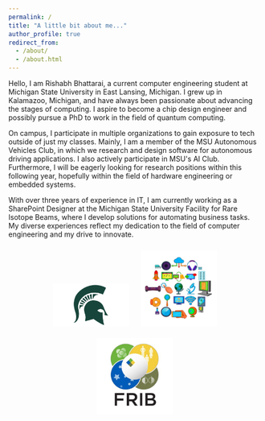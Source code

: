 ```yaml
---
permalink: /
title: "A little bit about me..."
author_profile: true
redirect_from: 
  - /about/
  - /about.html
---
```


Hello, I am Rishabh Bhattarai, a current computer engineering student at Michigan State University in East Lansing, Michigan. I grew up in Kalamazoo, Michigan, and have always been passionate about advancing the stages of computing. I aspire to become a chip design engineer and possibly pursue a PhD to work in the field of quantum computing.

On campus, I participate in multiple organizations to gain exposure to tech outside of just my classes. Mainly, I am a member of the MSU Autonomous Vehicles Club, in which we research and design software for autonomous driving applications. I also actively participate in MSU's AI Club. Furthermore, I will be eagerly looking for research positions within this following year, hopefully within the field of hardware engineering or embedded systems. 

With over three years of experience in IT, I am currently working as a SharePoint Designer at the Michigan State University Facility for Rare Isotope Beams, where I develop solutions for automating business tasks. My diverse experiences reflect my dedication to the field of computer engineering and my drive to innovate.


<div style="text-align: center;">
  <img src="/images/spartan.png" alt="Photography 1" style="width: 30%; margin: 10px;" />
  <img src="/images/tech.png" alt="Photography 2" style="width: 30%; margin: 10px;" />
  <img src="/images/frib.jpg" alt="Photography 3" style="width: 30%; margin: 10px;" />
</div>